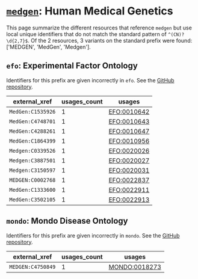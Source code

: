 # [`medgen`](https://bioregistry.io/medgen): Human Medical Genetics

This page summarize the different resources that reference `medgen`
but use local unique identifiers that do not match the standard pattern of
`^(CN)?\d{2,7}$`. Of the 2 resources,
3 variants on the standard prefix were found: ['MEDGEN', 'MedGen', 'Medgen'].

## `efo`: Experimental Factor Ontology

Identifiers for this prefix are given incorrectly in `efo`. See the [GitHub repository](https://github.com/EBISPOT/efo/).

| external_xref     |   usages_count | usages                                              |
|-------------------|----------------|-----------------------------------------------------|
| `MedGen:C1535926` |              1 | [EFO:0010642](http://www.ebi.ac.uk/efo/EFO_0010642) |
| `MedGen:C4748701` |              1 | [EFO:0010643](http://www.ebi.ac.uk/efo/EFO_0010643) |
| `MedGen:C4288261` |              1 | [EFO:0010647](http://www.ebi.ac.uk/efo/EFO_0010647) |
| `MedGen:C1864399` |              1 | [EFO:0010956](http://www.ebi.ac.uk/efo/EFO_0010956) |
| `Medgen:C0339526` |              1 | [EFO:0020026](http://www.ebi.ac.uk/efo/EFO_0020026) |
| `Medgen:C3887501` |              1 | [EFO:0020027](http://www.ebi.ac.uk/efo/EFO_0020027) |
| `Medgen:C3150597` |              1 | [EFO:0020031](http://www.ebi.ac.uk/efo/EFO_0020031) |
| `MEDGEN:C0002768` |              1 | [EFO:0022837](http://www.ebi.ac.uk/efo/EFO_0022837) |
| `MedGen:C1333600` |              1 | [EFO:0022911](http://www.ebi.ac.uk/efo/EFO_0022911) |
| `MedGen:C3502105` |              1 | [EFO:0022913](http://www.ebi.ac.uk/efo/EFO_0022913) |

## `mondo`: Mondo Disease Ontology

Identifiers for this prefix are given incorrectly in `mondo`. See the [GitHub repository](https://github.com/monarch-initiative/mondo).

| external_xref     |   usages_count | usages                                                        |
|-------------------|----------------|---------------------------------------------------------------|
| `MEDGEN:C4750849` |              1 | [MONDO:0018273](http://purl.obolibrary.org/obo/MONDO_0018273) |

